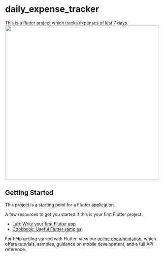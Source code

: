 # daily_expense_tracker

This is a flutter project which tracks expenses of last 7 days.
<br><img src="https://user-images.githubusercontent.com/67136222/111064128-5ba0cf80-84d8-11eb-8a49-a04101d90f42.gif"  height="500"/>
## Getting Started

This project is a starting point for a Flutter application.

A few resources to get you started if this is your first Flutter project:

- [Lab: Write your first Flutter app](https://flutter.dev/docs/get-started/codelab)
- [Cookbook: Useful Flutter samples](https://flutter.dev/docs/cookbook)

For help getting started with Flutter, view our
[online documentation](https://flutter.dev/docs), which offers tutorials,
samples, guidance on mobile development, and a full API reference.
